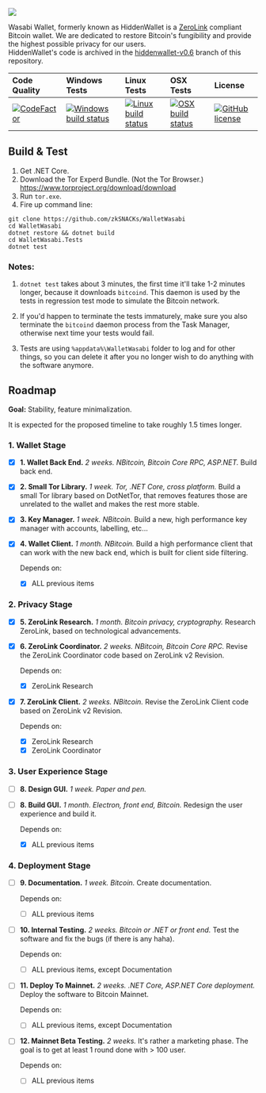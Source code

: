 ![](https://i.imgur.com/4GO7nnY.png)

Wasabi Wallet, formerly known as HiddenWallet is a [ZeroLink](https://github.com/nopara73/ZeroLink) compliant Bitcoin wallet. We are dedicated to restore Bitcoin's fungibility and provide the highest possible privacy for our users.  
HiddenWallet's code is archived in the [hiddenwallet-v0.6](https://github.com/zkSNACKs/WalletWasabi/tree/hiddenwallet-v0.6) branch of this repository.

| Code Quality | Windows Tests | Linux Tests | OSX Tests | License |
| :----| :---- | :------ | :------| :------ |
| [![CodeFactor][9]][10] | [![Windows build status][1]][2] | [![Linux build status][3]][4] | [![OSX build status][5]][6] |[![GitHub license][7]][8] |

[1]: https://ci.appveyor.com/api/projects/status/70j293muovayg516?svg=true
[2]: https://ci.appveyor.com/project/zkSNACKs/walletwasabi
[3]: https://travis-matrix-badges.herokuapp.com/repos/zkSNACKs/WalletWasabi/branches/master/1
[4]: https://travis-ci.org/zkSNACKs/WalletWasabi
[5]: https://travis-matrix-badges.herokuapp.com/repos/zkSNACKs/WalletWasabi/branches/master/2
[6]: https://travis-ci.org/zkSNACKs/WalletWasabi
[7]: https://img.shields.io/github/license/zkSNACKs/WalletWasabi.svg
[8]: https://github.com/zkSNACKs/WalletWasabi/blob/master/LICENSE.md
[9]: https://www.codefactor.io/repository/github/zksnacks/walletwasabi/badge
[10]: https://www.codefactor.io/repository/github/zksnacks/walletwasabi

## Build & Test

1. Get .NET Core.
2. Download the Tor Experd Bundle. (Not the Tor Browser.) https://www.torproject.org/download/download
3. Run `tor.exe`.
4. Fire up command line:
```
git clone https://github.com/zkSNACKs/WalletWasabi
cd WalletWasabi
dotnet restore && dotnet build
cd WalletWasabi.Tests
dotnet test
```

### Notes:

1. `dotnet test` takes about 3 minutes, the first time it'll take 1-2 minutes longer, because it downloads `bitcoind`. This daemon is used by the tests in regression test mode to simulate the Bitcoin network.  

2. If you'd happen to terminate the tests immaturely, make sure you also terminate the `bitcoind` daemon process from the Task Manager, otherwise next time your tests would fail.

2. Tests are using `%appdata%\WalletWasabi` folder to log and for other things, so you can delete it after you no longer wish to do anything with the software anymore.

## Roadmap

**Goal:** Stability, feature minimalization.

It is expected for the proposed timeline to take roughly 1.5 times longer.

### 1. Wallet Stage

- [x] **1. Wallet Back End.** *2 weeks. NBitcoin, Bitcoin Core RPC, ASP.NET.* Build back end.
- [x] **2. Small Tor Library.** *1 week. Tor, .NET Core, cross platform.* Build a small Tor library based on DotNetTor, that removes features those are unrelated to the wallet and makes the rest more stable.
- [x] **3. Key Manager.** *1 week. NBitcoin.* Build a new, high performance key manager with accounts, labelling, etc...
- [x] **4. Wallet Client.** *1 month. NBitcoin.* Build a high performance client that can work with the new back end, which is built for client side filtering.

  Depends on:
  - [x] ALL previous items
  
### 2. Privacy Stage

- [x] **5. ZeroLink Research.** *1 month. Bitcoin privacy, cryptography.* Research ZeroLink, based on technological advancements.
- [x] **6. ZeroLink Coordinator.** *2 weeks. NBitcoin, Bitcoin Core RPC.* Revise the ZeroLink Coordinator code based on ZeroLink v2 Revision.

  Depends on:
  - [x] ZeroLink Research
  
- [x] **7. ZeroLink Client.** *2 weeks. NBitcoin.* Revise the ZeroLink Client code based on ZeroLink v2 Revision.

  Depends on:
  - [x] ZeroLink Research
  - [x] ZeroLink Coordinator

### 3. User Experience Stage

- [ ] **8. Design GUI.** *1 week. Paper and pen.*
- [ ] **8. Build GUI.** *1 month. Electron, front end, Bitcoin.* Redesign the user experience and build it.

  Depends on:
  - [x] ALL previous items
  
### 4. Deployment Stage
  
- [ ] **9. Documentation.** *1 week. Bitcoin.* Create documentation.

  Depends on:
  - [ ] ALL previous items
  
- [ ] **10. Internal Testing.** *2 weeks. Bitcoin or .NET or front end.* Test the software and fix the bugs (if there is any haha).

  Depends on:
  - [ ] ALL previous items, except Documentation
  
- [ ] **11. Deploy To Mainnet.** *2 weeks. .NET Core, ASP.NET Core deployment.* Deploy the software to Bitcoin Mainnet.

  Depends on:
  - [ ] ALL previous items, except Documentation
  
- [ ] **12. Mainnet Beta Testing.** *2 weeks.* It's rather a marketing phase. The goal is to get at least 1 round done with > 100 user.

  Depends on:
  - [ ] ALL previous items
  
